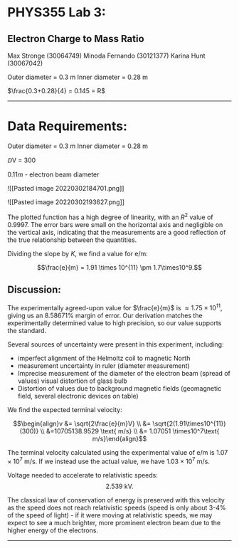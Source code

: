 # PHYS355 Lab 3:
## Electron Charge to Mass Ratio
Max Stronge (30064749)
Minoda Fernando (30121377)
Karina Hunt (30067042)


Outer diameter = $0.3$ m
Inner diameter = $0.28$ m

$\frac{0.3+0.28}{4} = 0.145 = R$ 

	


___
# Data Requirements:

Outer diameter = $0.3$ m
Inner diameter = $0.28$ m

$\DD$V = $300$
	
$0.11 m$ - electron beam diameter

![[Pasted image 20220302184701.png]]

![[Pasted image 20220302193627.png]]

The plotted function has a high degree of linearity, with an $R^2$ value of 0.9997. The error bars were small on the horizontal axis and negligible on the vertical axis, indicating that the measurements are a good reflection of the true relationship between the quantities. 

Dividing the slope by $K$, we find a value for e/m:

$$\frac{e}{m} = 1.91 \times 10^{11} \pm 1.7\times10^9.$$

## Discussion:



The experimentally agreed-upon value for $\frac{e}{m}$ is $\approx1.75 \times10^{11}$, giving us an $8.58671\%$ margin  of error. Our derivation matches the experimentally determined value to high precision, so our value supports the standard.

Several sources of uncertainty were present in this experiment, including:

- imperfect alignment of the Helmoltz coil to magnetic North
- measurement uncertainty in ruler (diameter measurement)
- Imprecise measurement of the diameter of the electron beam (spread of values) visual distortion of glass bulb
- Distortion of values due to background magnetic fields (geomagnetic field, several electronic devices on table)



We find the expected terminal velocity:

$$\begin{align}v &= 	\sqrt{2\frac{e}{m}V} 	 \\ &= \sqrt{2(1.91\times10^{11})(300)} \\ &=10705138.9529 \text{ m/s} \\ &= 1.07051 \times10^7\text{ m/s}\end{align}$$



The terminal velocity calculated using the experimental value of e/m is $1.07\times 10^7$ m/s. If we instead use the actual value, we have $1.03 \times 10^7$ m/s.


Voltage needed to accelerate to relativistic speeds: 
$$2.539\text{ kV}.$$

The classical law of conservation of energy is preserved with this velocity as the speed does not reach relativistic speeds (speed is only about 3-4% of the speed of light) - if it were moving at relativistic speeds, we may expect to see a much brighter, more prominent electron beam due to the higher energy of the electrons.

***



